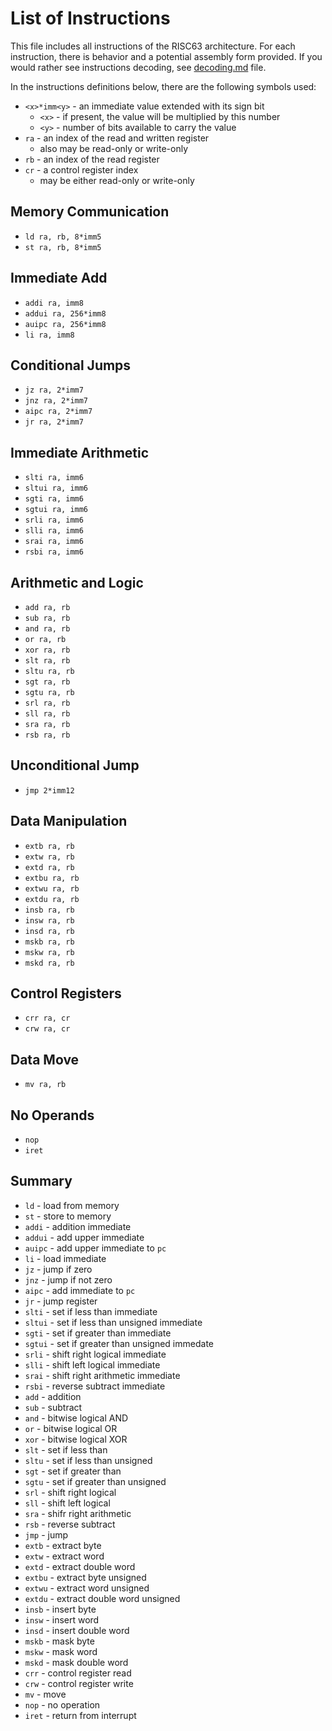 # List of Instructions

This file includes all instructions of the RISC63 architecture. For each instruction, there is behavior and a potential assembly form provided. If you would rather see instructions decoding, see [decoding.md](decoding.md) file.

In the instructions definitions below, there are the following symbols used:

* `<x>*imm<y>` - an immediate value extended with its sign bit
  * `<x>` - if present, the value will be multiplied by this number
  * `<y>` - number of bits available to carry the value
* `ra` - an index of the read and written register
  * also may be read-only or write-only
* `rb` - an index of the read register
* `cr` - a control register index
  * may be either read-only or write-only

## Memory Communication

* `ld ra, rb, 8*imm5`
* `st ra, rb, 8*imm5`

## Immediate Add

* `addi ra, imm8`
* `addui ra, 256*imm8`
* `auipc ra, 256*imm8`
* `li ra, imm8`

## Conditional Jumps

* `jz ra, 2*imm7`
* `jnz ra, 2*imm7`
* `aipc ra, 2*imm7`
* `jr ra, 2*imm7`

## Immediate Arithmetic

* `slti ra, imm6`
* `sltui ra, imm6`
* `sgti ra, imm6`
* `sgtui ra, imm6`
* `srli ra, imm6`
* `slli ra, imm6`
* `srai ra, imm6`
* `rsbi ra, imm6`

## Arithmetic and Logic

* `add ra, rb`
* `sub ra, rb`
* `and ra, rb`
* `or ra, rb`
* `xor ra, rb`
* `slt ra, rb`
* `sltu ra, rb`
* `sgt ra, rb`
* `sgtu ra, rb`
* `srl ra, rb`
* `sll ra, rb`
* `sra ra, rb`
* `rsb ra, rb`

## Unconditional Jump

* `jmp 2*imm12`

## Data Manipulation

* `extb ra, rb`
* `extw ra, rb`
* `extd ra, rb`
* `extbu ra, rb`
* `extwu ra, rb`
* `extdu ra, rb`
* `insb ra, rb`
* `insw ra, rb`
* `insd ra, rb`
* `mskb ra, rb`
* `mskw ra, rb`
* `mskd ra, rb`

## Control Registers

* `crr ra, cr`
* `crw ra, cr`

## Data Move

* `mv ra, rb`

## No Operands

* `nop`
* `iret`





## Summary

* `ld` - load from memory
* `st` - store to memory
* `addi` - addition immediate
* `addui` - add upper immediate
* `auipc` - add upper immediate to `pc`
* `li` - load immediate
* `jz` - jump if zero
* `jnz` - jump if not zero
* `aipc` - add immediate to `pc`
* `jr` - jump register
* `slti` - set if less than immediate
* `sltui` - set if less than unsigned immediate
* `sgti` - set if greater than immediate
* `sgtui` - set if greater than unsigned immedate
* `srli` - shift right logical immediate
* `slli` - shift left logical immediate
* `srai` - shift right arithmetic immediate
* `rsbi` - reverse subtract immediate
* `add` - addition
* `sub` - subtract
* `and` - bitwise logical AND
* `or` - bitwise logical OR
* `xor` - bitwise logical XOR
* `slt` - set if less than
* `sltu` - set if less than unsigned
* `sgt` - set if greater than
* `sgtu` - set if greater than unsigned
* `srl` - shift right logical
* `sll` - shift left logical
* `sra` - shifr right arithmetic
* `rsb` - reverse subtract
* `jmp` - jump
* `extb` - extract byte
* `extw` - extract word
* `extd` - extract double word
* `extbu` - extract byte unsigned
* `extwu` - extract word unsigned
* `extdu` - extract double word unsigned
* `insb` - insert byte
* `insw` - insert word
* `insd` - insert double word
* `mskb` - mask byte
* `mskw` - mask word
* `mskd` - mask double word
* `crr` - control register read
* `crw` - control register write
* `mv` - move
* `nop` - no operation
* `iret` - return from interrupt
